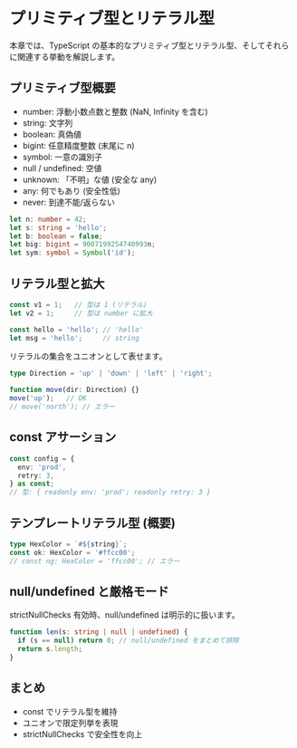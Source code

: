 # プリミティブ型とリテラル型

本章では、TypeScript の基本的なプリミティブ型とリテラル型、そしてそれらに関連する挙動を解説します。

## プリミティブ型概要

- number: 浮動小数点数と整数 (NaN, Infinity を含む)
- string: 文字列
- boolean: 真偽値
- bigint: 任意精度整数 (末尾に n)
- symbol: 一意の識別子
- null / undefined: 空値
- unknown: 「不明」な値 (安全な any)
- any: 何でもあり (安全性低)
- never: 到達不能/返らない

```ts
let n: number = 42;
let s: string = 'hello';
let b: boolean = false;
let big: bigint = 9007199254740993n;
let sym: symbol = Symbol('id');
```

## リテラル型と拡大

```ts
const v1 = 1;   // 型は 1 (リテラル)
let v2 = 1;     // 型は number に拡大

const hello = 'hello'; // 'hello'
let msg = 'hello';     // string
```

リテラルの集合をユニオンとして表せます。

```ts
type Direction = 'up' | 'down' | 'left' | 'right';

function move(dir: Direction) {}
move('up');   // OK
// move('north'); // エラー
```

## const アサーション

```ts
const config = {
  env: 'prod',
  retry: 3,
} as const;
// 型: { readonly env: 'prod'; readonly retry: 3 }
```

## テンプレートリテラル型 (概要)

```ts
type HexColor = `#${string}`;
const ok: HexColor = '#ffcc00';
// const ng: HexColor = 'ffcc00'; // エラー
```

## null/undefined と厳格モード

strictNullChecks 有効時、null/undefined は明示的に扱います。

```ts
function len(s: string | null | undefined) {
  if (s == null) return 0; // null/undefined をまとめて排除
  return s.length;
}
```

## まとめ

- const でリテラル型を維持
- ユニオンで限定列挙を表現
- strictNullChecks で安全性を向上